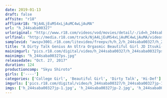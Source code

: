 ```yaml
---
date: 2019-01-13
draft: false
affsite: "r18"
afflinkr18: "NjA4LjEuMS4xLjAuMC4wLjAuMA"
url: "h_244saba00327"
urloriginal: "http://www.r18.com/videos/vod/movies/detail/-/id=h_244saba00327"
urlfinal: "http://media.r18.com/track/NjA4LjEuMS4xLjAuMC4wLjAuMA/videos/vod/movies/detail/-/id=h_244saba00327"
samplevid: "awspv3001.r18.com/litevideo/freepv/h/h_2/h_244saba00327/h_244saba00327_dmb_w.mp4"
title: "A Dirty Talk Genius An Ultra Orgasmic Beautiful Girl JD Itsuki-chan (Age 20), In Her AV Debut"
mainimgurl: "pics.r18.com/digital/video/h_244saba00327/h_244saba00327ps.jpg"
mainimgs: "h_244saba00327ps.jpg"
releasedate: "Oct. 27, 2017"
duration: 124
productioncomp: "Skyu Shiroto"
girls: ['----']
categories: ['College Girl', 'Beautiful Girl', 'Dirty Talk', 'Hi-Def']
imgurls: ['pics.r18.com/digital/video/h_244saba00327/h_244saba00327jp-1.jpg', 'pics.r18.com/digital/video/h_244saba00327/h_244saba00327jp-2.jpg', 'pics.r18.com/digital/video/h_244saba00327/h_244saba00327jp-3.jpg', 'pics.r18.com/digital/video/h_244saba00327/h_244saba00327jp-4.jpg', 'pics.r18.com/digital/video/h_244saba00327/h_244saba00327jp-5.jpg', 'pics.r18.com/digital/video/h_244saba00327/h_244saba00327jp-6.jpg', 'pics.r18.com/digital/video/h_244saba00327/h_244saba00327jp-7.jpg', 'pics.r18.com/digital/video/h_244saba00327/h_244saba00327jp-8.jpg', 'pics.r18.com/digital/video/h_244saba00327/h_244saba00327jp-9.jpg', 'pics.r18.com/digital/video/h_244saba00327/h_244saba00327jp-10.jpg', 'pics.r18.com/digital/video/h_244saba00327/h_244saba00327jp-11.jpg', 'pics.r18.com/digital/video/h_244saba00327/h_244saba00327jp-12.jpg', 'pics.r18.com/digital/video/h_244saba00327/h_244saba00327jp-13.jpg', 'pics.r18.com/digital/video/h_244saba00327/h_244saba00327jp-14.jpg', 'pics.r18.com/digital/video/h_244saba00327/h_244saba00327jp-15.jpg', 'pics.r18.com/digital/video/h_244saba00327/h_244saba00327jp-16.jpg', 'pics.r18.com/digital/video/h_244saba00327/h_244saba00327jp-17.jpg', 'pics.r18.com/digital/video/h_244saba00327/h_244saba00327jp-18.jpg', 'pics.r18.com/digital/video/h_244saba00327/h_244saba00327jp-19.jpg', 'pics.r18.com/digital/video/h_244saba00327/h_244saba00327jp-20.jpg']
imgs: ['h_244saba00327jp-1.jpg', 'h_244saba00327jp-2.jpg', 'h_244saba00327jp-3.jpg', 'h_244saba00327jp-4.jpg', 'h_244saba00327jp-5.jpg', 'h_244saba00327jp-6.jpg', 'h_244saba00327jp-7.jpg', 'h_244saba00327jp-8.jpg', 'h_244saba00327jp-9.jpg', 'h_244saba00327jp-10.jpg', 'h_244saba00327jp-11.jpg', 'h_244saba00327jp-12.jpg', 'h_244saba00327jp-13.jpg', 'h_244saba00327jp-14.jpg', 'h_244saba00327jp-15.jpg', 'h_244saba00327jp-16.jpg', 'h_244saba00327jp-17.jpg', 'h_244saba00327jp-18.jpg', 'h_244saba00327jp-19.jpg', 'h_244saba00327jp-20.jpg']
---
```

